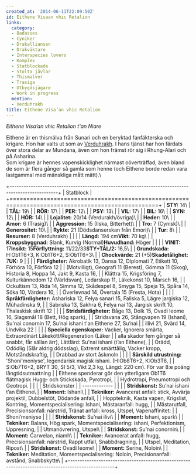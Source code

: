 ```yaml
---
created_at: '2014-06-11T22:09:50Z'
id: Eithene Visaan vhic Retalion
links:
  category:
  - Badasses
  - Cyniker
  - Drakalliansen
  - Drakväktare
  - Interspecies lovers
  - Komplex
  - Statblockade
  - Stolta jävlar
  - Thismalver
  - Trasiga
  - Utbygdsjägare
  - Work in progress
  mention:
  - Verduhrakh
title: Eithene Visa’an vhic Retalion
---
```


*Eithene Visa’an vhic Retalion t'an Niare*

Eithene är en thismälva från Sunari och en beryktad fanfäkterska och krigare. Hon har valts ut som
av [Verduhrakh]. I hans tjänst har hon färdats över stora delar av Mundana, även om hon främst rör
sig i Rhung-Alari och på Asharina.\
Som krigare är hennes vapenskicklighet närmast oöverträffad, även bland de som är flera gånger så
gamla som henne (och Eithene borde redan vara lastgammal med mänskliga mått mätt).\

+--------------------------------------------------------------------------------------------------+
| Statblock                                                                                        |
+==================================================================================================+
| **STY:** 14\                                                                                     |
| **TÅL:** 19\                                                                                     |
| **RÖR:** 17\                                                                                     |
| **PER:** 12\                                                                                     |
| **PSY:** 13\                                                                                     |
| **VIL:** 17\                                                                                     |
| **BIL:** 16\                                                                                     |
| **SYN:** 12\                                                                                     |
| **HÖR:** 14\                                                                                     |
| **Lojalitet:** 20/14 (Verdurakh/övriga)\                                                         |
| **Heder:** 10\                                                                                   |
| **Amor:** 6 (Trasig)\                                                                            |
| **Aggression:** 15 (Ilska, Bitterhet)\                                                           |
| **Tro:** 7 (Cynisk)\                                                                             |
| **Generositet:** 10\                                                                             |
| **Rykte:** 21 (Dödsdanserskan från Emori)\                                                       |
| **Tur:** 8\                                                                                      |
| **Resurser:** 8 (Verduhrakh)                                                                     |
|                                                                                                  |
| **Längd:** 194 cm**Vikt:** 70 kg\                                                                |
| **Kroppsbyggnad:** Slank, Kurvig (Normal)**Huvudhand:** Höger                                    |
|                                                                                                  |
| **VINIT:** 17**Insikt:** 15**Förflyttning:** 11/22/33**STY+TÅL/2:** 16,5\                        |
| **Grundskada:** H:Ob1T6+3, K:Ob1T6+2, S:Ob1T6+3\                                                 |
| **Chockvärde:** 21 (+5)**Skadetålighet:** 7**UK:** 9                                             |
|                                                                                                  |
| **Färdigheter:** Akrobatik 13, Dansa 12, Diplomati 7, Etikett 10, Förhöra 10, Förföra 12         |
| (Motvilligt), Geografi 11 (Berest), Gömma 11 (Skog), Historia 8, Hoppa 14, Jakt 9, Kasta 16,     |
| Klättra 15, Krigsföring 7, Kulturkännedom 12 (Världsvan), Ledarskap 11, Läkekonst 10, Marsch 16, |
| Ockultism 13, Rida 14, Simma 12, Skådespel 8, Smyga 15, Speja 15, Spåra 14, Söka 10, Värdera 10, |
| Överlevnad 14, Övertala 15 (Fresta, Hota)                                                        |
|                                                                                                  |
| **Språkfärdigheter:** Ashariska 12, Felya sanari 15, Faliska 5, Lägre jargiska 12, Mûhadinska 9, |
| Sabriska 13, Sakhra 6, Felya nai 13, Jargisk skrift 10, Thalaskisk skrift 12                     |
|                                                                                                  |
| **Stridsfärdigheter:** Båge 13, Dolk 15, Ovadi leome 16, Slagsmål 18 (Bett, Hög spark),          |
| Stridsvana 26, Stångvapen 19 (Ishani), Su'nai conornin 17, Su’nai ishani t'an Eithene 27, Su’nai |
| illivi 21, Svärd 14, Undvika 22                                                                  |
|                                                                                                  |
| **Speciella egenskaper:** Vacker, Ignorera smärta, Extraordinärt Läkekött/Regeneration (Läker    |
| alla skador fem gånger så snabbt, får sällan ärr), Lättlärd: Su'nai ishani (t’an Eithene),       |
| Orädd, Odödlig (Slår aldrig dödsslag), Extremt smärttålig, Vacker kropp, Motståndskraftig,       |
| Drabbad av stort åskmoln                                                                         |
|                                                                                                  |
| **Särskild utrustning:** 'Shoni'meniyse', legendarisk magisk ishani. (H:Ob8T6+2, K:Ob3T6,        |
| S:Ob7T6+2, BRYT 30, SI 5/3, Vikt 2,3 kg, Längd: 220 cm). För var 8:e poäng långtidsutmattning    |
| Eithene spenderar gör den ytterligare Ob1T6 flätmagisk Hugg- och Stickskada, Pyrotropi,          |
| Hydrotropi, Pneumotropi och Geotropi.                                                            |
|                                                                                                  |
| Stridskonster                                                                                    |
| -------------                                                                                    |
|                                                                                                  |
| **Stridskonst:** Su’nai ishani t’an Eithene\                                                     |
| **Moment:** Ishani\                                                                              |
| **Tekniker:** Avancerat anfall: stick, Avvärja projektil, Dubbelstöt, Dödande anfall,            |
| Hoppteknik, Kasta vapen, Krigslist, Kontring, Momentspecialisering: Ishani, Mästaranfall: hugg,  |
| Mästarutfall, Precisionsanfall: närstrid, Tränat anfall: kross, Utspel, Vapenaffinitet:          |
| Shoni’meniyse                                                                                    |
|                                                                                                  |
| **Stridskonst:** Su’nai ilivi\                                                                   |
| **Moment:** Ishani, spark\                                                                       |
| **Tekniker:** Balans, Hög spark, Momentspecialisering: ishani, Perfektionism, Uppresning,        |
| Utmanövrering, Utspel\                                                                           |
| **Stridskonst:** Su’nai conornin\                                                                |
| **Moment:** Carwelan, niamh\                                                                     |
| **Tekniker:** Avancerat anfall: hugg, Precisionsanfall: närstrid, Rappt utfall, Snabbdragning,   |
| Utspel, Meditation, Ripost\                                                                      |
| **Stridskonst:** Ovadi leome\                                                                    |
| **Moment:** Serine, Noloin\                                                                      |
| **Tekniker:** Meditation, Momentspecialisering: Noloin, Precisionanfall: avstånd, Snabbskytte\   |
+--------------------------------------------------------------------------------------------------+

  [Verduhrakh]: Verduhrakh